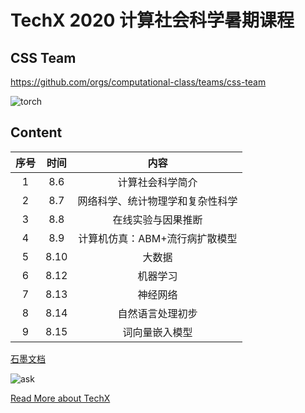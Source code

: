 # TechX 2020 计算社会科学暑期课程


## CSS Team

https://github.com/orgs/computational-class/teams/css-team



![torch](/assets/torch.gif)

## Content


| **序号**   | **时间**   | **内容**   |
|:----:|:----:|:----:|
| 1   | 8.6   | 计算社会科学简介   |
| 2   | 8.7   | 网络科学、统计物理学和复杂性科学   |
| 3   | 8.8   | 在线实验与因果推断   |
| 4   | 8.9   | 计算机仿真：ABM+流行病扩散模型   |
| 5   | 8.10   | 大数据    |
| 6   | 8.12   | 机器学习   |
| 7   | 8.13   | 神经网络   |
| 8   | 8.14   | 自然语言处理初步   |
| 9   | 8.15   | 词向量嵌入模型   |



[石墨文档](https://shimo.im/docs/98CYHd9wH8gGGVVJ)

![ask](/assets/time.png)

[Read More about TechX](https://mp.weixin.qq.com/s/vI2A2Br9qRZYGjkgkng0GA)
